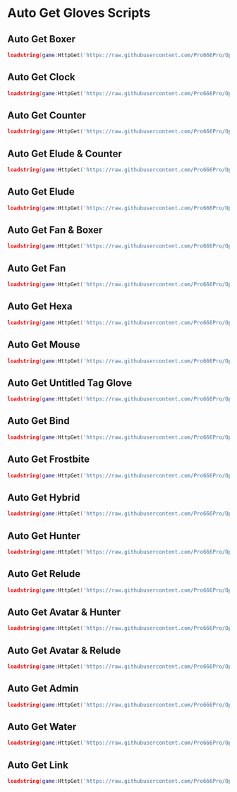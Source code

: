 # Auto Get Gloves Scripts

## Auto Get Boxer
```lua
loadstring(game:HttpGet('https://raw.githubusercontent.com/Pro666Pro/OpenSourceScripts/refs/heads/main/Gloves/BoxerGlove.luau'))()
```

## Auto Get Clock
```lua
loadstring(game:HttpGet('https://raw.githubusercontent.com/Pro666Pro/OpenSourceScripts/refs/heads/main/Gloves/ClockGlove.luau'))()
```

## Auto Get Counter
```lua
loadstring(game:HttpGet('https://raw.githubusercontent.com/Pro666Pro/OpenSourceScripts/refs/heads/main/Gloves/CounterGlove.luau'))()
```

## Auto Get Elude & Counter
```lua
loadstring(game:HttpGet('https://raw.githubusercontent.com/Pro666Pro/OpenSourceScripts/refs/heads/main/Gloves/EludeAndCounterGloves.luau'))()
```

## Auto Get Elude
```lua
loadstring(game:HttpGet('https://raw.githubusercontent.com/Pro666Pro/OpenSourceScripts/refs/heads/main/Gloves/EludeGlove.luau'))()
```

## Auto Get Fan & Boxer
```lua
loadstring(game:HttpGet('https://raw.githubusercontent.com/Pro666Pro/OpenSourceScripts/refs/heads/main/Gloves/FanAndBoxerGloves.luau'))()
```

## Auto Get Fan
```lua
loadstring(game:HttpGet('https://raw.githubusercontent.com/Pro666Pro/OpenSourceScripts/refs/heads/main/Gloves/FanGlove.luau'))()
```

## Auto Get Hexa
```lua
loadstring(game:HttpGet('https://raw.githubusercontent.com/Pro666Pro/OpenSourceScripts/refs/heads/main/Gloves/HexaGlove.luau'))()
```

## Auto Get Mouse
```lua
loadstring(game:HttpGet('https://raw.githubusercontent.com/Pro666Pro/OpenSourceScripts/refs/heads/main/Gloves/MouseGlove.luau'))()
```

## Auto Get Untitled Tag Glove
```lua
loadstring(game:HttpGet('https://raw.githubusercontent.com/Pro666Pro/OpenSourceScripts/refs/heads/main/Gloves/UTGGlove.luau'))()
```

## Auto Get Bind
```lua
loadstring(game:HttpGet('https://raw.githubusercontent.com/Pro666Pro/OpenSourceScripts/refs/heads/main/Gloves/BindGlove.luau'))()
```

## Auto Get Frostbite
```lua
loadstring(game:HttpGet('https://raw.githubusercontent.com/Pro666Pro/OpenSourceScripts/refs/heads/main/Gloves/FrostbiteGlove.luau'))()
```

## Auto Get Hybrid
```lua
loadstring(game:HttpGet('https://raw.githubusercontent.com/Pro666Pro/OpenSourceScripts/refs/heads/main/Gloves/HybridGlove.luau'))()
```

## Auto Get Hunter
```lua
loadstring(game:HttpGet('https://raw.githubusercontent.com/Pro666Pro/OpenSourceScripts/refs/heads/main/Gloves/HunterGlove.luau'))()
```

## Auto Get Relude
```lua
loadstring(game:HttpGet('https://raw.githubusercontent.com/Pro666Pro/OpenSourceScripts/refs/heads/main/Gloves/ReludeGlove.luau'))()
```

## Auto Get Avatar & Hunter
```lua
loadstring(game:HttpGet('https://raw.githubusercontent.com/Pro666Pro/OpenSourceScripts/refs/heads/main/Gloves/AvatarAndHunterGloves.luau'))()
```

## Auto Get Avatar & Relude
```lua
loadstring(game:HttpGet('https://raw.githubusercontent.com/Pro666Pro/OpenSourceScripts/refs/heads/main/Gloves/AvatarAndReludeGloves.luau'))()
```

## Auto Get Admin
```lua
loadstring(game:HttpGet('https://raw.githubusercontent.com/Pro666Pro/OpenSourceScripts/refs/heads/main/Gloves/AdminGlove.luau'))()
```

## Auto Get Water
```lua
loadstring(game:HttpGet('https://raw.githubusercontent.com/Pro666Pro/OpenSourceScripts/refs/heads/main/Gloves/WaterGlove.luau'))()
```

## Auto Get Link
```lua
loadstring(game:HttpGet('https://raw.githubusercontent.com/Pro666Pro/OpenSourceScripts/refs/heads/main/Gloves/LinkGlove.luau'))()
```
